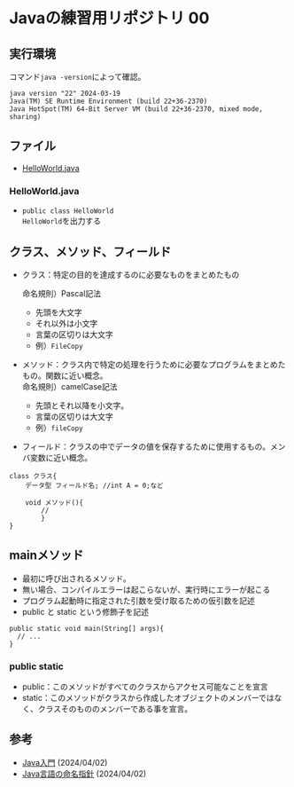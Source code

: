 # Javaの練習用リポジトリ 00


## 実行環境
コマンド`java -version`によって確認。

```
java version "22" 2024-03-19
Java(TM) SE Runtime Environment (build 22+36-2370)
Java HotSpot(TM) 64-Bit Server VM (build 22+36-2370, mixed mode, sharing)
```
## ファイル
- [HelloWorld.java](#HelloWorld)

### <a id="HelloWorld"></a>HelloWorld.java
- `public class HelloWorld`  
`HelloWorld`を出力する

## クラス、メソッド、フィールド
- クラス：特定の目的を達成するのに必要なものをまとめたもの  
  
  命名規則）Pascal記法   
  - 先頭を大文字
  - それ以外は小文字
  - 言葉の区切りは大文字
  - 例）`FileCopy` 

- メソッド：クラス内で特定の処理を行うために必要なプログラムをまとめたもの。関数に近い概念。  
  命名規則）camelCase記法   
  - 先頭とそれ以降を小文字。
  - 言葉の区切りは大文字
  - 例）`fileCopy` 

- フィールド：クラスの中でデータの値を保存するために使用するもの。メンバ変数に近い概念。  

```
class クラス{
    データ型 フィールド名; //int A = 0;など

    void メソッド(){
        //
        }
}
```
## mainメソッド
- 最初に呼び出されるメソッド。
- 無い場合、コンパイルエラーは起こらないが、実行時にエラーが起こる
- プログラム起動時に指定された引数を受け取るための仮引数を記述
- public と static という修飾子を記述

```
public static void main(String[] args){
  // ...
}
```

### public static
- public：このメソッドがすべてのクラスからアクセス可能なことを宣言
- static：このメソッドがクラスから作成したオブジェクトのメンバーではなく、クラスそのもののメンバーである事を宣言。

## 参考
- [Java入門](https://www.javadrive.jp/start/#section_install) (2024/04/02)
- [Java言語の命名指針](https://qiita.com/rkonno/items/1b30daf83854fecbb814) (2024/04/02)
